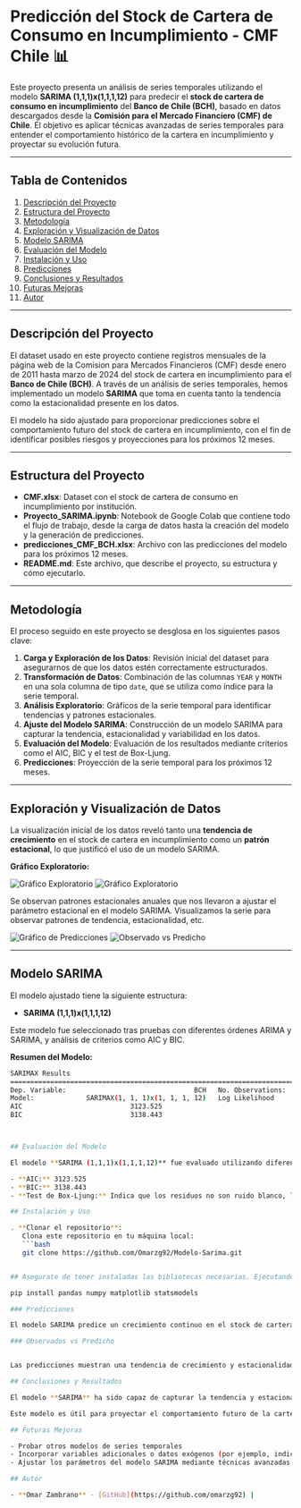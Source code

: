 # Predicción del Stock de Cartera de Consumo en Incumplimiento - CMF Chile 📊

Este proyecto presenta un análisis de series temporales utilizando el modelo **SARIMA (1,1,1)x(1,1,1,12)** para predecir el **stock de cartera de consumo en incumplimiento** del **Banco de Chile (BCH)**, basado en datos descargados desde la **Comisión para el Mercado Financiero (CMF) de Chile**. El objetivo es aplicar técnicas avanzadas de series temporales para entender el comportamiento histórico de la cartera en incumplimiento y proyectar su evolución futura.

---

## Tabla de Contenidos

1. [Descripción del Proyecto](#descripción-del-proyecto)
2. [Estructura del Proyecto](#estructura-del-proyecto)
3. [Metodología](#metodología)
4. [Exploración y Visualización de Datos](#exploración-y-visualización-de-datos)
5. [Modelo SARIMA](#modelo-sarima)
6. [Evaluación del Modelo](#evaluación-del-modelo)
7. [Instalación y Uso](#instalación-y-uso)
8. [Predicciones](#predicciones)
9. [Conclusiones y Resultados](#conclusiones-y-resultados)
10. [Futuras Mejoras](#futuras-mejoras)
11. [Autor](#autor)


---

## Descripción del Proyecto

El dataset usado en este proyecto contiene registros mensuales de la página web de la Comision para Mercados Financieros (CMF) desde enero de 2011 hasta marzo de 2024 del stock de cartera en incumplimiento para el **Banco de Chile (BCH)**. A través de un análisis de series temporales, hemos implementado un modelo **SARIMA** que toma en cuenta tanto la tendencia como la estacionalidad presente en los datos.

El modelo ha sido ajustado para proporcionar predicciones sobre el comportamiento futuro del stock de cartera en incumplimiento, con el fin de identificar posibles riesgos y proyecciones para los próximos 12 meses.

---

## Estructura del Proyecto

- **CMF.xlsx**: Dataset con el stock de cartera de consumo en incumplimiento por institución.
- **Proyecto_SARIMA.ipynb**: Notebook de Google Colab que contiene todo el flujo de trabajo, desde la carga de datos hasta la creación del modelo y la generación de predicciones.
- **predicciones_CMF_BCH.xlsx**: Archivo con las predicciones del modelo para los próximos 12 meses.
- **README.md**: Este archivo, que describe el proyecto, su estructura y cómo ejecutarlo.
  
---

## Metodología

El proceso seguido en este proyecto se desglosa en los siguientes pasos clave:

1. **Carga y Exploración de los Datos**: Revisión inicial del dataset para asegurarnos de que los datos estén correctamente estructurados.
2. **Transformación de Datos**: Combinación de las columnas `YEAR` y `MONTH` en una sola columna de tipo `date`, que se utiliza como índice para la serie temporal.
3. **Análisis Exploratorio**: Gráficos de la serie temporal para identificar tendencias y patrones estacionales.
4. **Ajuste del Modelo SARIMA**: Construcción de un modelo SARIMA para capturar la tendencia, estacionalidad y variabilidad en los datos.
5. **Evaluación del Modelo**: Evaluación de los resultados mediante criterios como el AIC, BIC y el test de Box-Ljung.
6. **Predicciones**: Proyección de la serie temporal para los próximos 12 meses.

---

## Exploración y Visualización de Datos

La visualización inicial de los datos reveló tanto una **tendencia de crecimiento** en el stock de cartera en incumplimiento como un **patrón estacional**, lo que justificó el uso de un modelo SARIMA.

**Gráfico Exploratorio:**

![Gráfico Exploratorio](Imagenes/grafico_exploratorio.png)
![Gráfico Exploratorio](Imagenes/grafico_patronestendencias.png)

Se observan patrones estacionales anuales que nos llevaron a ajustar el parámetro estacional en el modelo SARIMA. 
Visualizamos la serie para observar patrones de tendencia, estacionalidad, etc.

![Gráfico de Predicciones](Imagenes/grafico_predicciones.png)
![Observado vs Predicho](Imagenes/grafico_observadopredicho.png)




---

## Modelo SARIMA

El modelo ajustado tiene la siguiente estructura:

- **SARIMA (1,1,1)x(1,1,1,12)**

Este modelo fue seleccionado tras pruebas con diferentes órdenes ARIMA y SARIMA, y análisis de criterios como AIC y BIC.

**Resumen del Modelo:**

```bash
SARIMAX Results                                      
==========================================================================================
Dep. Variable:                                BCH   No. Observations:                  159
Model:             SARIMAX(1, 1, 1)x(1, 1, 1, 12)   Log Likelihood               -1556.762
AIC                           3123.525
BIC                           3138.443



## Evaluación del Modelo

El modelo **SARIMA (1,1,1)x(1,1,1,12)** fue evaluado utilizando diferentes métricas estadísticas como el AIC, BIC, y el test de Box-Ljung. Los resultados sugieren que el modelo capta adecuadamente la estacionalidad de los datos, con una reducción significativa en los valores de AIC y BIC en comparación con otros modelos probados.

- **AIC:** 3123.525
- **BIC:** 3138.443
- **Test de Box-Ljung:** Indica que los residuos no son ruido blanco, lo que sugiere que el modelo puede mejorarse aún más.

## Instalación y Uso

. **Clonar el repositorio**:
   Clona este repositorio en tu máquina local:
   ```bash
   git clone https://github.com/Omarzg92/Modelo-Sarima.git


## Asegurate de tener instaladas las bibliotecas necesarias. Ejecutando: 

pip install pandas numpy matplotlib statsmodels

### Predicciones

El modelo SARIMA predice un crecimiento continuo en el stock de cartera de consumo en incumplimiento, con fluctuaciones estacionales observadas en los últimos años.

### Observados vs Predicho


Las predicciones muestran una tendencia de crecimiento y estacionalidad clara, similar a los años anteriores.

## Conclusiones y Resultados

El modelo **SARIMA** ha sido capaz de capturar la tendencia y estacionalidad presente en los datos históricos. Los resultados sugieren que el **stock de cartera en incumplimiento** del **Banco de Chile** seguirá un patrón de crecimiento con fluctuaciones estacionales a lo largo del próximo año.

Este modelo es útil para proyectar el comportamiento futuro de la cartera en incumplimiento, pero podría mejorarse incorporando más variables macroeconómicas o financieras externas que influyan en la morosidad.

## Futuras Mejoras

- Probar otros modelos de series temporales
- Incorporar variables adicionales o datos exógenos (por ejemplo, indicadores macroeconómicos) para mejorar la precisión del modelo.
- Ajustar los parámetros del modelo SARIMA mediante técnicas avanzadas de optimización.

## Autor

- **Omar Zambrano** - [GitHub](https://github.com/omarzg92) | 
